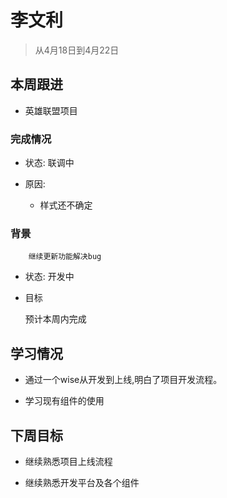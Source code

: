 # 李文利

> 从4月18日到4月22日

## 本周跟进

-  英雄联盟项目




### 完成情况

- 状态: 联调中


- 原因: 
	
	- 样式还不确定
	   




### 背景
		
		继续更新功能解决bug

- 状态:  开发中

	

- 目标
	
	预计本周内完成 

## 学习情况

 - 通过一个wise从开发到上线,明白了项目开发流程。
 
 - 学习现有组件的使用



## 下周目标


- 继续熟悉项目上线流程

- 继续熟悉开发平台及各个组件